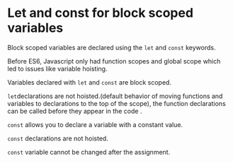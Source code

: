 # Let and const for block scoped variables

Block scoped variables are declared using the `let` and `const` keywords.

Before ES6, Javascript only had function scopes and global scope which led to issues like variable hoisting.

Variables declared with `let` and `const` are block scoped.

`let`declarations are not hoisted.(default behavior of moving functions and variables to declarations to the top of the scope), the function declarations can be called before they appear in the code .


`const` allows you to declare a variable with a constant value.

`const` declarations are not hoisted.

`const` variable cannot be changed after the assignment.
